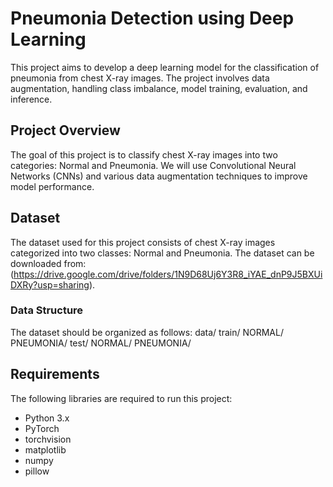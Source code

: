 # Pneumonia Detection using Deep Learning

This project aims to develop a deep learning model for the classification of pneumonia from chest X-ray images. The project involves data augmentation, handling class imbalance, model training, evaluation, and inference.

## Project Overview

The goal of this project is to classify chest X-ray images into two categories: Normal and Pneumonia. We will use Convolutional Neural Networks (CNNs) and various data augmentation techniques to improve model performance.

## Dataset

The dataset used for this project consists of chest X-ray images categorized into two classes: Normal and Pneumonia. The dataset can be downloaded from:(https://drive.google.com/drive/folders/1N9D68Uj6Y3R8_iYAE_dnP9J5BXUiDXRy?usp=sharing).

### Data Structure

The dataset should be organized as follows:
data/
train/
NORMAL/
PNEUMONIA/
test/
NORMAL/
PNEUMONIA/

## Requirements

The following libraries are required to run this project:

- Python 3.x
- PyTorch
- torchvision
- matplotlib
- numpy
- pillow

